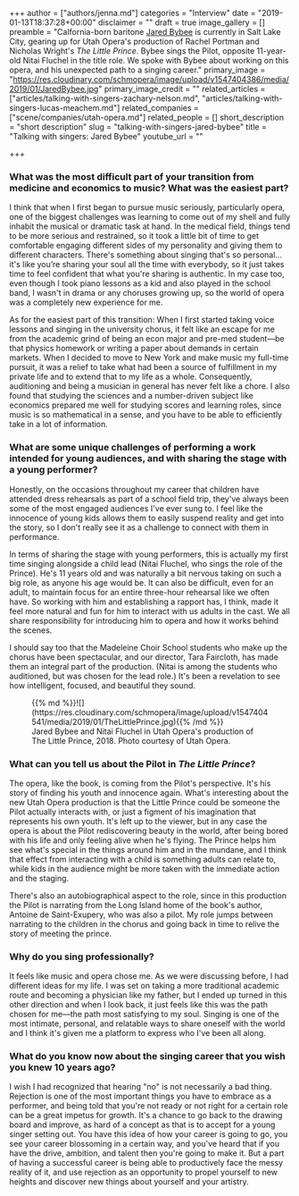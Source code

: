 +++
author = ["authors/jenna.md"]
categories = "Interview"
date = "2019-01-13T18:37:28+00:00"
disclaimer = ""
draft = true
image_gallery = []
preamble = "Calfornia-born baritone [Jared Bybee](/scene/people/jared-bybee/) is currently in Salt Lake City, gearing up for Utah Opera's production of Rachel Portman and Nicholas Wright's _The Little Prince_. Bybee sings the Pilot, opposite 11-year-old Nitai Fluchel in the title role. We spoke with Bybee about working on this opera, and his unexpected path to a singing career."
primary_image = "https://res.cloudinary.com/schmopera/image/upload/v1547404386/media/2019/01/JaredBybee.jpg"
primary_image_credit = ""
related_articles = ["articles/talking-with-singers-zachary-nelson.md", "articles/talking-with-singers-lucas-meachem.md"]
related_companies = ["scene/companies/utah-opera.md"]
related_people = []
short_description = "short description"
slug = "talking-with-singers-jared-bybee"
title = "Talking with singers: Jared Bybee"
youtube_url = ""

+++
### What was the most difficult part of your transition from medicine and economics to music? What was the easiest part?

I think that when I first began to pursue music seriously, particularly opera, one of the biggest challenges was learning to come out of my shell and fully inhabit the musical or dramatic task at hand. In the medical field, things tend to be more serious and restrained, so it took a little bit of time to get comfortable engaging different sides of my personality and giving them to different characters. There's something about singing that's so personal… it's like you’re sharing your soul all the time with everybody, so it just takes time to feel confident that what you're sharing is authentic. In my case too, even though I took piano lessons as a kid and also played in the school band, I wasn't in drama or any choruses growing up, so the world of opera was a completely new experience for me.

As for the easiest part of this transition: When I first started taking voice lessons and singing in the university chorus, it felt like an escape for me from the academic grind of being an econ major and pre-med student—be that physics homework or writing a paper about demands in certain markets. When I decided to move to New York and make music my full-time pursuit, it was a relief to take what had been a source of fulfillment in my private life and to extend that to my life as a whole. Consequently, auditioning and being a musician in general has never felt like a chore. I also found that studying the sciences and a number-driven subject like economics prepared me well for studying scores and learning roles, since music is so mathematical in a sense, and you have to be able to efficiently take in a lot of information.

### What are some unique challenges of performing a work intended for young audiences, and with sharing the stage with a young performer?

Honestly, on the occasions throughout my career that children have attended dress rehearsals as part of a school field trip, they've always been some of the most engaged audiences I've ever sung to. I feel like the innocence of young kids allows them to easily suspend reality and get into the story, so I don't really see it as a challenge to connect with them in performance.

In terms of sharing the stage with young performers, this is actually my first time singing alongside a child lead (Nitai Fluchel, who sings the role of the Prince). He's 11 years old and was naturally a bit nervous taking on such a big role, as anyone his age would be. It can also be difficult, even for an adult, to maintain focus for an entire three-hour rehearsal like we often have. So working with him and establishing a rapport has, I think, made it feel more natural and fun for him to interact with us adults in the cast. We all share responsibility for introducing him to opera and how it works behind the scenes.

I should say too that the Madeleine Choir School students who make up the chorus have been spectacular, and our director, Tara Faircloth, has made them an integral part of the production. (Nitai is among the students who auditioned, but was chosen for the lead role.) It's been a revelation to see how intelligent, focused, and beautiful they sound.

<figure data-type="image">{{% md %}}![](https://res.cloudinary.com/schmopera/image/upload/v1547404541/media/2019/01/TheLittlePrince.jpg){{% /md %}}

<figcaption>Jared Bybee and Nitai Fluchel in Utah Opera's production of The Little Prince, 2018. Photo courtesy of Utah Opera.</figcaption>

</figure>

### What can you tell us about the Pilot in _The Little Prince_?

The opera, like the book, is coming from the Pilot's perspective. It's his story of finding his youth and innocence again. What's interesting about the new Utah Opera production is that the Little Prince could be someone the Pilot actually interacts with, or just a figment of his imagination that represents his own youth. It's left up to the viewer, but in any case the opera is about the Pilot rediscovering beauty in the world, after being bored with his life and only feeling alive when he's flying. The Prince helps him see what's special in the things around him and in the mundane, and I think that effect from interacting with a child is something adults can relate to, while kids in the audience might be more taken with the immediate action and the staging.

There's also an autobiographical aspect to the role, since in this production the Pilot is narrating from the Long Island home of the book's author, Antoine de Saint-Exupery, who was also a pilot. My role jumps between narrating to the children in the chorus and going back in time to relive the story of meeting the prince.

### Why do you sing professionally?

It feels like music and opera chose me. As we were discussing before, I had different ideas for my life. I was set on taking a more traditional academic route and becoming a physician like my father, but I ended up turned in this other direction and when I look back, it just feels like this was the path chosen for me—the path most satisfying to my soul. Singing is one of the most intimate, personal, and relatable ways to share oneself with the world and I think it's given me a platform to express who I've been all along.

### What do you know now about the singing career that you wish you knew 10 years ago?

I wish I had recognized that hearing "no" is not necessarily a bad thing. Rejection is one of the most important things you have to embrace as a performer, and being told that you're not ready or not right for a certain role can be a great impetus for growth. It's a chance to go back to the drawing board and improve, as hard of a concept as that is to accept for a young singer setting out. You have this idea of how your career is going to go, you see your career blossoming in a certain way, and you've heard that if you have the drive, ambition, and talent then you're going to make it. But a part of having a successful career is being able to productively face the messy reality of it, and use rejection as an opportunity to propel yourself to new heights and discover new things about yourself and your artistry.